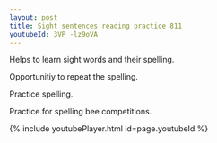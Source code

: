 ```yaml
---
layout: post
title: Sight sentences reading practice 811
youtubeId: 3VP_-lz9oVA
---
```

 
 
Helps to learn sight words and their spelling.

Opportunitiy to repeat the spelling. 

Practice spelling. 
 
Practice for spelling bee competitions. 
 
{% include youtubePlayer.html id=page.youtubeId %}
 
 
